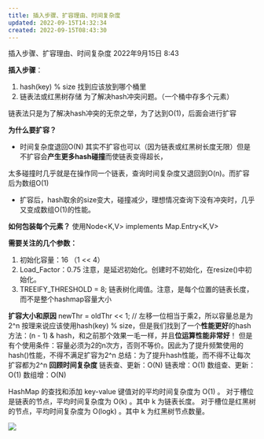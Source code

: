 ```yaml
---
title: 插入步骤、扩容理由、时间复杂度
updated: 2022-09-15T14:32:34
created: 2022-09-15T08:43:30
---
```


插入步骤、扩容理由、时间复杂度
2022年9月15日
8:43

**插入步骤**：
1.  hash(key) % size
找到应该放到哪个桶里
1.  链表法或红黑树存储
为了解决hash冲突问题。（一个桶中存多个元素）

链表法只是为了解决hash冲突的无奈之举，为了达到O(1)，后面会进行扩容

**为什么要扩容？**
- 时间复杂度退回O(N)
其实不扩容也可以（因为链表或红黑树长度无限）但是不扩容会**产生更多hash碰撞**而使链表变得超长，

太多碰撞时几乎就是在操作同一个链表，查询时间复杂度又退回到O(n)。而扩容后为数组O(1)
- 扩容后，hash取余的size变大，碰撞减少，理想情况查询下没有冲突时，几乎又变成数组O(1)的性能。

**如何包装每个元素？**
使用Node\<K,V\> implements Map.Entry\<K,V\>

**需要关注的几个参数：**
1.  初始化容量：16 （1 \<\< 4）
2.  Load_Factor：0.75
注意，是延迟初始化。创建时不初始化，在resize()中初始化。
1.  TREEIFY_THRESHOLD = 8;
链表树化阈值。注意，是每个位置的链表长度，而不是整个hashmap容量大小

**扩容大小和原因**
newThr = oldThr \<\< 1; // 左移一位相当于乘2，所以容量总是为2^n
按理来说应该使用hash(key) % size，但是我们找到了一个**性能更好**的hash方法：(n - 1) & hash，和之前那个效果一毛一样，并且**位运算性能非常好**！
但是有个使用条件：容量必须为2的n次方，否则不等价。因此为了提升频繁使用的hash()性能，不得不满足扩容为2^n
总结：为了提升hash性能，而不得不让每次扩容都为2^n
**回顾时间复杂度**
链表查、更新：O(N)
链表增：O(1)
数组查、更新：O(1)
数组增：O(N)

HashMap 的查找和添加 key-value 键值对的平均时间复杂度为 O(1) 。
对于槽位是链表的节点，平均时间复杂度为 O(k) 。其中 k 为链表长度。
对于槽位是红黑树的节点，平均时间复杂度为 O(logk) 。其中 k 为红黑树节点数量。

![](C:\Users\82609\AppData\Local\Temp\Java\pandoc/media/image1.png)
